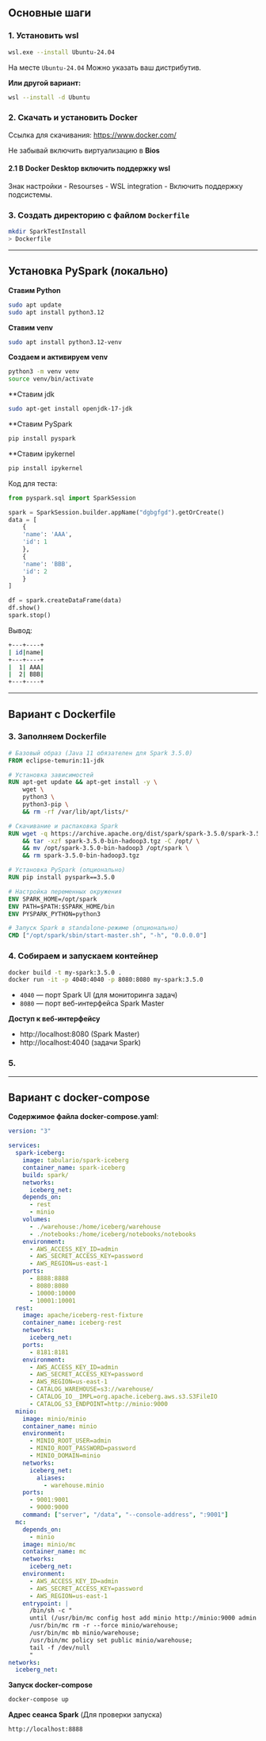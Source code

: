 ## **Основные шаги**
### 1. Установить wsl
```bash
wsl.exe --install Ubuntu-24.04
```
На месте `Ubuntu-24.04` Можно указать ваш дистрибутив.

**Или другой вариант:**
```bash
wsl --install -d Ubuntu
```

### 2. Скачать и установить Docker

Ссылка для скачивания:
https://www.docker.com/

Не забывай включить виртуализацию в **Bios**
#### 2.1 В Docker Desktop включить поддержку wsl

Знак настройки - Resourses - WSL integration - Включить поддержку подсистемы.

### 3. Создать директорию с файлом `Dockerfile`
```bash
mkdir SparkTestInstall
> Dockerfile
```

---
## Установка **PySpark** (локально)

**Ставим Python**
```bash
sudo apt update
sudo apt install python3.12
```

**Ставим venv**
```bash
sudo apt install python3.12-venv
```

**Создаем и активируем venv**
```bash
python3 -m venv venv
source venv/bin/activate
```

**Ставим jdk
```bash
sudo apt-get install openjdk-17-jdk
```

**Ставим PySpark
```bash
pip install pyspark
```

**Ставим ipykernel
```bash
pip install ipykernel
```

Код для теста:
```python
from pyspark.sql import SparkSession

spark = SparkSession.builder.appName("dgbgfgd").getOrCreate()
data = [
    {
    'name': 'AAA',
    'id': 1
    },
    {
    'name': 'BBB',
    'id': 2
    }
]

df = spark.createDataFrame(data)
df.show()
spark.stop()
```
Вывод:
```bash
+---+----+
| id|name|
+---+----+
|  1| AAA|
|  2| BBB|
+---+----+
```



---
## Вариант с **Dockerfile**
### 3. Заполняем Dockerfile

```Dockerfile
# Базовый образ (Java 11 обязателен для Spark 3.5.0)
FROM eclipse-temurin:11-jdk

# Установка зависимостей
RUN apt-get update && apt-get install -y \
    wget \
    python3 \
    python3-pip \
    && rm -rf /var/lib/apt/lists/*

# Скачивание и распаковка Spark
RUN wget -q https://archive.apache.org/dist/spark/spark-3.5.0/spark-3.5.0-bin-hadoop3.tgz \
    && tar -xzf spark-3.5.0-bin-hadoop3.tgz -C /opt/ \
    && mv /opt/spark-3.5.0-bin-hadoop3 /opt/spark \
    && rm spark-3.5.0-bin-hadoop3.tgz

# Установка PySpark (опционально)
RUN pip install pyspark==3.5.0

# Настройка переменных окружения
ENV SPARK_HOME=/opt/spark
ENV PATH=$PATH:$SPARK_HOME/bin
ENV PYSPARK_PYTHON=python3

# Запуск Spark в standalone-режиме (опционально)
CMD ["/opt/spark/sbin/start-master.sh", "-h", "0.0.0.0"]
```

### 4. Собираем и запускаем контейнер
```bash
docker build -t my-spark:3.5.0 .
docker run -it -p 4040:4040 -p 8080:8080 my-spark:3.5.0
```

- `4040` — порт Spark UI (для мониторинга задач)
- `8080` — порт веб-интерфейса Spark Master

**Доступ к веб-интерфейсу**  
- http://localhost:8080 (Spark Master) 
- http://localhost:4040 (задачи Spark)

### 5. 


---
## Вариант с **docker-compose**

**Содержимое файла docker-compose.yaml**:
```yaml
version: "3"

services:
  spark-iceberg:
    image: tabulario/spark-iceberg
    container_name: spark-iceberg
    build: spark/
    networks:
      iceberg_net:
    depends_on:
      - rest
      - minio
    volumes:
      - ./warehouse:/home/iceberg/warehouse
      - ./notebooks:/home/iceberg/notebooks/notebooks
    environment:
      - AWS_ACCESS_KEY_ID=admin
      - AWS_SECRET_ACCESS_KEY=password
      - AWS_REGION=us-east-1
    ports:
      - 8888:8888
      - 8080:8080
      - 10000:10000
      - 10001:10001
  rest:
    image: apache/iceberg-rest-fixture
    container_name: iceberg-rest
    networks:
      iceberg_net:
    ports:
      - 8181:8181
    environment:
      - AWS_ACCESS_KEY_ID=admin
      - AWS_SECRET_ACCESS_KEY=password
      - AWS_REGION=us-east-1
      - CATALOG_WAREHOUSE=s3://warehouse/
      - CATALOG_IO__IMPL=org.apache.iceberg.aws.s3.S3FileIO
      - CATALOG_S3_ENDPOINT=http://minio:9000
  minio:
    image: minio/minio
    container_name: minio
    environment:
      - MINIO_ROOT_USER=admin
      - MINIO_ROOT_PASSWORD=password
      - MINIO_DOMAIN=minio
    networks:
      iceberg_net:
        aliases:
          - warehouse.minio
    ports:
      - 9001:9001
      - 9000:9000
    command: ["server", "/data", "--console-address", ":9001"]
  mc:
    depends_on:
      - minio
    image: minio/mc
    container_name: mc
    networks:
      iceberg_net:
    environment:
      - AWS_ACCESS_KEY_ID=admin
      - AWS_SECRET_ACCESS_KEY=password
      - AWS_REGION=us-east-1
    entrypoint: |
      /bin/sh -c "
      until (/usr/bin/mc config host add minio http://minio:9000 admin password) do echo '...waiting...' && sleep 1; done;
      /usr/bin/mc rm -r --force minio/warehouse;
      /usr/bin/mc mb minio/warehouse;
      /usr/bin/mc policy set public minio/warehouse;
      tail -f /dev/null
      "
networks:
  iceberg_net:
```

**Запуск docker-compose**
```bash
docker-compose up
```

**Адрес сеанса Spark** (Для проверки запуска)
```
http://localhost:8888
```

